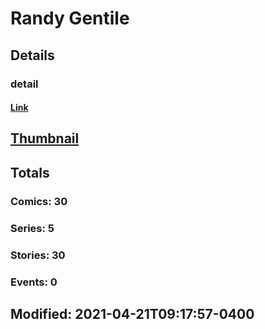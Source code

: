 # Randy  Gentile 
## Details
### detail
#### [Link](http://marvel.com/comics/creators/13761/randy_gentile?utm_campaign=apiRef&utm_source=225578a89fc76f3d20fbffda5d17a88d)
## [Thumbnail](http://i.annihil.us/u/prod/marvel/i/mg/b/40/image_not_available.jpg)
## Totals
### Comics: 30
### Series: 5
### Stories: 30
### Events: 0
## Modified: 2021-04-21T09:17:57-0400
